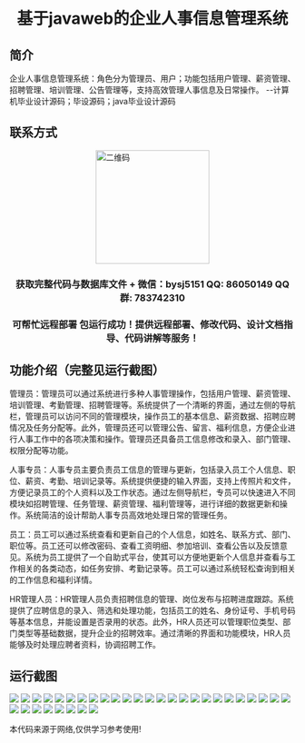 <p><h1 align="center">基于javaweb的企业人事信息管理系统</h1></p>

## 简介
企业人事信息管理系统：角色分为管理员、用户；功能包括用户管理、薪资管理、招聘管理、培训管理、公告管理等，支持高效管理人事信息及日常操作。    --计算机毕业设计源码；毕设源码；java毕业设计源码


## 联系方式
<img src="https://bs-1329754181.cos.ap-shanghai.myqcloud.com/wx.jpg" alt="二维码" style="display: block; margin: 0 auto;" width="200px">
<p><h3 align="center">获取完整代码与数据库文件 + 微信：bysj5151 QQ: 86050149 QQ群: 783742310</h3></p>
<p><h3 align="center">可帮忙远程部署 包运行成功！提供远程部署、修改代码、设计文档指导、代码讲解等服务！</h3></p>

## 功能介绍（完整见运行截图）
管理员：管理员可以通过系统进行多种人事管理操作，包括用户管理、薪资管理、培训管理、考勤管理、招聘管理等。系统提供了一个清晰的界面，通过左侧的导航栏，管理员可以访问不同的管理模块，操作员工的基本信息、薪资数据、招聘应聘情况及任务分配等。此外，管理员还可以管理公告、留言、福利信息，方便企业进行人事工作中的各项决策和操作。管理员还具备员工信息修改和录入、部门管理、权限分配等功能。 

人事专员：人事专员主要负责员工信息的管理与更新，包括录入员工个人信息、职位、薪资、考勤、培训记录等。系统提供便捷的输入界面，支持上传照片和文件，方便记录员工的个人资料以及工作状态。通过左侧导航栏，专员可以快速进入不同模块如招聘管理、任务管理、薪资管理、福利管理等，进行详细的数据更新和操作。系统简洁的设计帮助人事专员高效地处理日常的管理任务。

员工：员工可以通过系统查看和更新自己的个人信息，如姓名、联系方式、部门、职位等。员工还可以修改密码、查看工资明细、参加培训、查看公告以及反馈意见。系统为员工提供了一个自助式平台，使其可以方便地更新个人信息并查看与工作相关的各类动态，如任务安排、考勤记录等。员工可以通过系统轻松查询到相关的工作信息和福利详情。

HR管理人员：HR管理人员负责招聘信息的管理、岗位发布与招聘进度跟踪。系统提供了应聘信息的录入、筛选和处理功能，包括员工的姓名、身份证号、手机号码等基本信息，并能设置是否录用的状态。此外，HR人员还可以管理职位类型、部门类型等基础数据，提升企业的招聘效率。通过清晰的界面和功能模块，HR人员能够及时处理应聘者资料，协调招聘工作。


## 运行截图
![](https://bs-1329754181.cos.ap-shanghai.myqcloud.com/ssm/EnterpriseHumanResourceInformationManagementSystem/img/001.jpg)
![](https://bs-1329754181.cos.ap-shanghai.myqcloud.com/ssm/EnterpriseHumanResourceInformationManagementSystem/img/002.jpg)
![](https://bs-1329754181.cos.ap-shanghai.myqcloud.com/ssm/EnterpriseHumanResourceInformationManagementSystem/img/003.jpg)
![](https://bs-1329754181.cos.ap-shanghai.myqcloud.com/ssm/EnterpriseHumanResourceInformationManagementSystem/img/004.jpg)
![](https://bs-1329754181.cos.ap-shanghai.myqcloud.com/ssm/EnterpriseHumanResourceInformationManagementSystem/img/005.jpg)
![](https://bs-1329754181.cos.ap-shanghai.myqcloud.com/ssm/EnterpriseHumanResourceInformationManagementSystem/img/006.jpg)
![](https://bs-1329754181.cos.ap-shanghai.myqcloud.com/ssm/EnterpriseHumanResourceInformationManagementSystem/img/007.jpg)
![](https://bs-1329754181.cos.ap-shanghai.myqcloud.com/ssm/EnterpriseHumanResourceInformationManagementSystem/img/008.jpg)
![](https://bs-1329754181.cos.ap-shanghai.myqcloud.com/ssm/EnterpriseHumanResourceInformationManagementSystem/img/009.jpg)
![](https://bs-1329754181.cos.ap-shanghai.myqcloud.com/ssm/EnterpriseHumanResourceInformationManagementSystem/img/010.jpg)
![](https://bs-1329754181.cos.ap-shanghai.myqcloud.com/ssm/EnterpriseHumanResourceInformationManagementSystem/img/011.jpg)
![](https://bs-1329754181.cos.ap-shanghai.myqcloud.com/ssm/EnterpriseHumanResourceInformationManagementSystem/img/012.jpg)
![](https://bs-1329754181.cos.ap-shanghai.myqcloud.com/ssm/EnterpriseHumanResourceInformationManagementSystem/img/013.jpg)
![](https://bs-1329754181.cos.ap-shanghai.myqcloud.com/ssm/EnterpriseHumanResourceInformationManagementSystem/img/014.jpg)
![](https://bs-1329754181.cos.ap-shanghai.myqcloud.com/ssm/EnterpriseHumanResourceInformationManagementSystem/img/015.jpg)
![](https://bs-1329754181.cos.ap-shanghai.myqcloud.com/ssm/EnterpriseHumanResourceInformationManagementSystem/img/016.jpg)
![](https://bs-1329754181.cos.ap-shanghai.myqcloud.com/ssm/EnterpriseHumanResourceInformationManagementSystem/img/017.jpg)
![](https://bs-1329754181.cos.ap-shanghai.myqcloud.com/ssm/EnterpriseHumanResourceInformationManagementSystem/img/018.jpg)
![](https://bs-1329754181.cos.ap-shanghai.myqcloud.com/ssm/EnterpriseHumanResourceInformationManagementSystem/img/019.jpg)
![](https://bs-1329754181.cos.ap-shanghai.myqcloud.com/ssm/EnterpriseHumanResourceInformationManagementSystem/img/020.jpg)
![](https://bs-1329754181.cos.ap-shanghai.myqcloud.com/ssm/EnterpriseHumanResourceInformationManagementSystem/img/021.jpg)
![](https://bs-1329754181.cos.ap-shanghai.myqcloud.com/ssm/EnterpriseHumanResourceInformationManagementSystem/img/022.jpg)
![](https://bs-1329754181.cos.ap-shanghai.myqcloud.com/ssm/EnterpriseHumanResourceInformationManagementSystem/img/023.jpg)
![](https://bs-1329754181.cos.ap-shanghai.myqcloud.com/ssm/EnterpriseHumanResourceInformationManagementSystem/img/024.jpg)
![](https://bs-1329754181.cos.ap-shanghai.myqcloud.com/ssm/EnterpriseHumanResourceInformationManagementSystem/img/025.jpg)
![](https://bs-1329754181.cos.ap-shanghai.myqcloud.com/ssm/EnterpriseHumanResourceInformationManagementSystem/img/026.jpg)
![](https://bs-1329754181.cos.ap-shanghai.myqcloud.com/ssm/EnterpriseHumanResourceInformationManagementSystem/img/027.jpg)
![](https://bs-1329754181.cos.ap-shanghai.myqcloud.com/ssm/EnterpriseHumanResourceInformationManagementSystem/img/028.jpg)
![](https://bs-1329754181.cos.ap-shanghai.myqcloud.com/ssm/EnterpriseHumanResourceInformationManagementSystem/img/029.jpg)
![](https://bs-1329754181.cos.ap-shanghai.myqcloud.com/ssm/EnterpriseHumanResourceInformationManagementSystem/img/030.jpg)
![](https://bs-1329754181.cos.ap-shanghai.myqcloud.com/ssm/EnterpriseHumanResourceInformationManagementSystem/img/031.jpg)
![](https://bs-1329754181.cos.ap-shanghai.myqcloud.com/ssm/EnterpriseHumanResourceInformationManagementSystem/img/032.jpg)
![](https://bs-1329754181.cos.ap-shanghai.myqcloud.com/ssm/EnterpriseHumanResourceInformationManagementSystem/img/033.jpg)

<p>本代码来源于网络,仅供学习参考使用!</p>
